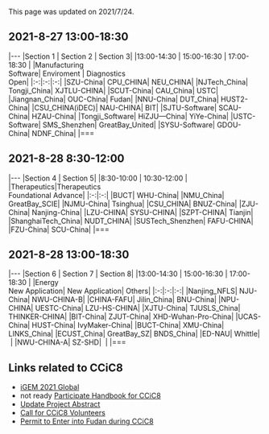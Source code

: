 This page was updated on 2021/7/24.

## 2021-8-27 13:00-18:30

|---
|Section 1 | Section 2 | Section 3|
|13:00-14:30 | 15:00-16:30 | 17:00-18:30 |
|Manufacturing<br/>Software| Enviroment | Diagnostics<br/>Open|
|:-:|:-:|:-:|
|SZU-China| CPU_CHINA| NEU_CHINA|
|NJTech_China|  Tongji_China|  XJTLU-CHINA|
|SCUT-China| CAU_China| USTC|
|Jiangnan_China| OUC-China| Fudan|
|NNU-China| DUT_China| HUST2-China|
|CSU_CHINA(iDEC)| NAU-CHINA| BIT|
|SJTU-Software| SCAU-China| HZAU-China|
|Tongji_Software| HiZJU—China| YiYe-China|
|USTC-Software| SMS_Shenzhen|  GreatBay_United|
|SYSU-Software| GDOU-China| NDNF_China|
|===


## 2021-8-28 8:30-12:00

|---
|Section 4 | Section 5|
|8:30-10:00 | 10:30-12:00 |
|Therapeutics|Therapeutics<br/>Foundational&nbsp;Advance|
|:-:|:-:|
|BUCT|  WHU-China|
|NMU_China| GreatBay_SCIE|
|NJMU-China| Tsinghua|
|CSU_CHINA| BNUZ-China|
|ZJU-China| Nanjing-China|
|LZU-CHINA| SYSU-CHINA|
|SZPT-CHINA| Tianjin|
|ShanghaiTech_China| NUDT_CHINA|
|SUSTech_Shenzhen| FAFU-CHINA|
|FZU-China| SCU-China|
|===


## 2021-8-28 13:00-18:30

|---
|Section 6 | Section 7 | Section 8|
|13:00-14:30 | 15:00-16:30 | 17:00-18:30 |
|Energy<br/>New&nbsp;Application| New&nbsp;Application| Others|
|:-:|:-:|:-:|
|Nanjing_NFLS|  NJU-China| NWU-CHINA-B|
|CHINA-FAFU| Jilin_China| BNU-China|
|NPU-CHINA| UESTC-China| LZU-HS-CHINA|
|XJTU-China| TJUSLS_China| THINKER-CHINA|
|BIT-China| ZJUT-China| XHD-Wuhan-Pro-China|
|UCAS-China| HUST-China| IvyMaker-China|
|BUCT-China| XMU-China| LINKS_China|
|ECUST_China| GreatBay_SZ| BNDS_China|
|ED-NAU| Whittle| &nbsp;|
|NWU-CHINA-A| SZ-SHD| &nbsp;|
|===


## Links related to CCiC8
- [iGEM 2021 Global](https://igem2021global.slack.com)
- not ready [Participate Handbook for CCiC8]()
- [Update Project Abstract](https://www.wjx.cn/vj/h4icxcB.aspx)
- [Call for CCiC8 Volunteers](https://www.wjx.cn/vj/rYR3vK6.aspx)
- [Permit to Enter into Fudan during CCiC8](https://www.wjx.cn/vj/r6cE82R.aspx)
